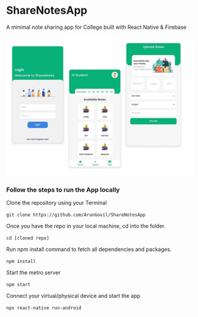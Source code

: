 # ShareNotesApp

A minimal note sharing app for College built with React Native &amp; Firebase

<img src="https://github.com/ArunGovil/ShareNotesApp/blob/master/screen.jpg" width=500>

### Follow the steps to run the App locally

Clone the repository using your Terminal

`git clone https://github.com/ArunGovil/ShareNotesApp`

Once you have the repo in your local machine, cd into the folder.

`cd [cloned repo]`

Run npm install command to fetch all dependencies and packages.

`npm install`

Start the metro server

`npm start`

Connect your virtual/physical device and start the app

`npx react-native run-android`
